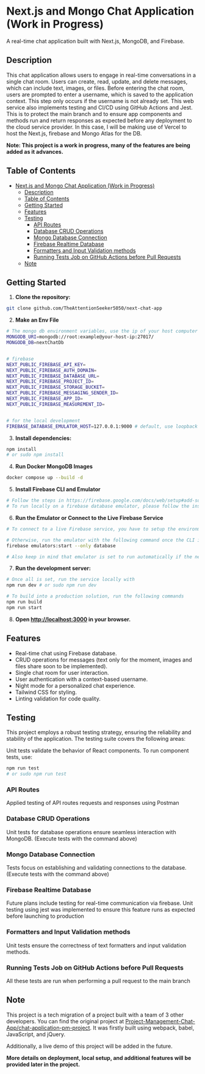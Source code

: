 # Next.js and Mongo Chat Application (Work in Progress)

A real-time chat application built with Next.js, MongoDB, and Firebase.

## Description

This chat application allows users to engage in real-time conversations in a single chat room. Users can create, read, update, and delete messages, which can include text, images, or files. Before entering the chat room, users are prompted to enter a username, which is saved to the application context. This step only occurs if the username is not already set. This web service also implements testing and CI/CD using GitHub Actions and Jest. This is to protect the main branch and to ensure app components and methods run and return responses as expected before any deployment to the cloud service provider. In this case, I will be making use of Vercel to host the Next.js, firebase and Mongo Atlas for the DB.

**Note: This project is a work in progress, many of the features are being added as it advances.**

## Table of Contents

- [Next.js and Mongo Chat Application (Work in Progress)](#nextjs-and-mongo-chat-application-work-in-progress)
  - [Description](#description)
  - [Table of Contents](#table-of-contents)
  - [Getting Started](#getting-started)
  - [Features](#features)
  - [Testing](#testing)
    - [API Routes](#api-routes)
    - [Database CRUD Operations](#database-crud-operations)
    - [Mongo Database Connection](#mongo-database-connection)
    - [Firebase Realtime Database](#firebase-realtime-database)
    - [Formatters and Input Validation methods](#formatters-and-input-validation-methods)
    - [Running Tests Job on GitHub Actions before Pull Requests](#running-tests-job-on-github-actions-before-pull-requests)
  - [Note](#note)

## Getting Started

1. **Clone the repository:**
```bash
git clone github.com/TheAttentionSeeker5050/next-chat-app
```

2. **Make an Env File**
```bash
# The mongo db environment variables, use the ip of your host computer
MONGODB_URI=mongodb://root:example@your-host-ip:27017/
MONGODB_DB=nextChatDb


# firebase
NEXT_PUBLIC_FIREBASE_API_KEY=
NEXT_PUBLIC_FIREBASE_AUTH_DOMAIN=
NEXT_PUBLIC_FIREBASE_DATABASE_URL=
NEXT_PUBLIC_FIREBASE_PROJECT_ID=
NEXT_PUBLIC_FIREBASE_STORAGE_BUCKET=
NEXT_PUBLIC_FIREBASE_MESSAGING_SENDER_ID=
NEXT_PUBLIC_FIREBASE_APP_ID=
NEXT_PUBLIC_FIREBASE_MEASUREMENT_ID=


# for the local development
FIREBASE_DATABASE_EMULATOR_HOST=127.0.0.1:9000 # default, use loopback IP to connect to the emulator
```

3. **Install dependencies:**
```bash
npm install
# or sudo npm install
```

4. **Run Docker MongoDB Images**
```bash
docker compose up --build -d
```

5. **Install Firebase CLI and Emulator**
```bash
# Follow the steps in https://firebase.google.com/docs/web/setup#add-sdk-and-initialize 
# To run locally on a firebase database emulator, please follow the instructions in https://firebase.google.com/docs/emulator-suite/install_and_configure#startup
```

6. **Run the Emulator or Connect to the Live Firebase Service**
```bash
# To connect to a live Firebase service, you have to setup the environment variables first in a .env file

# Otherwise, run the emulator with the following command once the CLI is setup and login
firebase emulators:start --only database

# Also keep in mind that emulator is set to run automatically if the next.js environment type is set to development or test, otherwise, for production it will take the live connection
```

7. **Run the development server:**
```bash
# Once all is set, run the service locally with
npm run dev # or sudo npm run dev

# To build into a production solution, run the following commands
npm run build
npm run start
```

8. **Open [http://localhost:3000](http://localhost:3000) in your browser.**

## Features

- Real-time chat using Firebase database.
- CRUD operations for messages (text only for the moment, images and files share soon to be implemented).
- Single chat room for user interaction.
- User authentication with a context-based username.
- Night mode for a personalized chat experience.
- Tailwind CSS for styling.
- Linting validation for code quality.

## Testing

This project employs a robust testing strategy, ensuring the reliability and stability of the application. The testing suite covers the following areas:

Unit tests validate the behavior of React components. To run component tests, use:

```bash
npm run test
# or sudo npm run test
```

### API Routes 
Applied testing of API routes requests and responses using Postman

### Database CRUD Operations
Unit tests for database operations ensure seamless interaction with MongoDB. (Execute tests with the command above)

### Mongo Database Connection
Tests focus on establishing and validating connections to the database. (Execute tests with the command above)

### Firebase Realtime Database
Future plans include testing for real-time communication via firebase. Unit testing using jest was implemented to ensure this feature runs as expected before launching to production

###  Formatters and Input Validation methods
Unit tests ensure the correctness of text formatters and input validation methods.

### Running Tests Job on GitHub Actions before Pull Requests
All these tests are run when performing a pull request to the main branch 

## Note
This project is a tech migration of a project built with a team of 3 other developers. You can find the original project at [Project-Management-Chat-App/chat-application-pm-project](https://github.com/Project-Management-Chat-App/chat-application-pm-project). It was firstly built using webpack, babel, JavaScript, and jQuery.

Additionally, a live demo of this project will be added in the future.


**More details on deployment, local setup, and additional features will be provided later in the project.**
